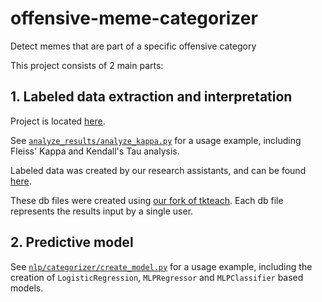 # offensive-meme-categorizer
Detect memes that are part of a specific offensive category

This project consists of 2 main parts:

## 1. Labeled data extraction and interpretation
Project is located [here](nlp).

See [`analyze_results/analyze_kappa.py`](analyze_results/analyze_kappa.py)
for a usage example, including Fleiss' Kappa and Kendall's Tau analysis.

Labeled data was created by our research assistants, and can be found [here](results_db).

These db files were created using [our fork of tkteach](https://github.com/aschlakman/tkteach).
Each db file represents the results input by a single user.


## 2. Predictive model
See [`nlp/categorizer/create_model.py`](nlp/categorizer/create_model.py)
for a usage example, including the creation of `LogisticRegression`, `MLPRegressor` and `MLPClassifier` based models.
